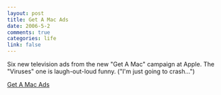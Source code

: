```yaml
--- 
layout: post
title: Get A Mac Ads
date: 2006-5-2
comments: true
categories: life
link: false
---
```

Six new television ads from the new "Get A Mac" campaign at Apple. The "Viruses" one is laugh-out-loud funny. ("I'm just going to crash...")

<a href="http://www.apple.com/getamac/ads/" title="Get A Mac">Get A Mac Ads</a>

